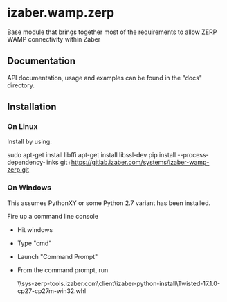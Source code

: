 # izaber.wamp.zerp


Base module that brings together most of the requirements to allow ZERP WAMP
connectivity within Zaber

## Documentation

API documentation, usage and examples can be found in the "docs" directory.

## Installation

### On Linux
Install by using:

sudo apt-get install libffi apt-get install libssl-dev
pip install --process-dependency-links git+https://gitlab.izaber.com/systems/izaber-wamp-zerp.git

### On Windows

This assumes PythonXY or some Python 2.7 variant has been installed.

Fire up a command line console

* Hit windows
* Type "cmd" 
* Launch "Command Prompt"
* From the command prompt, run

	 \\\\sys-zerp-tools.izaber.com\client\izaber-python-install\Twisted-17.1.0-cp27-cp27m-win32.whl
